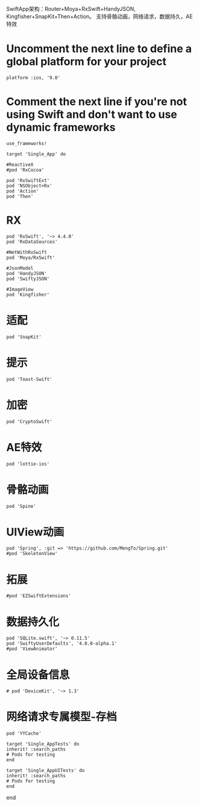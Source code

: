 SwiftApp架构：Router+Moya+RxSwift+HandyJSON, Kingfisher+SnapKit+Then+Action。 支持骨骼动画，网络请求，数据持久，AE特效 

# Uncomment the next line to define a global platform for your project
    platform :ios, '9.0'

# Comment the next line if you're not using Swift and don't want to use dynamic frameworks
    use_frameworks!

    target 'Single_App' do

    #ReactiveX
    #pod 'RxCocoa'

    pod 'RxSwiftExt'
    pod 'NSObject+Rx'
    pod 'Action'
    pod 'Then'

# RX
    pod 'RxSwift', '~> 4.4.0'
    pod 'RxDataSources'

    #NetWithRxSwift
    pod 'Moya/RxSwift'

    #JsonModel
    pod 'HandyJSON'
    pod 'SwiftyJSON'

    #ImageView
    pod 'Kingfisher'

# 适配
    pod 'SnapKit'

# 提示
    pod 'Toast-Swift'

# 加密
    pod 'CryptoSwift'

# AE特效
    pod 'lottie-ios'

# 骨骼动画
    pod 'Spine'

# UIView动画
    pod 'Spring', :git => 'https://github.com/MengTo/Spring.git'
    #pod 'SkeletonView'

# 拓展
    #pod 'EZSwiftExtensions'

# 数据持久化
    pod 'SQLite.swift', '~> 0.11.5'
    pod 'SwiftyUserDefaults', '4.0.0-alpha.1'
    #pod 'ViewAnimator'

# 全局设备信息
    # pod 'DeviceKit', '~> 1.3'

# 网络请求专属模型-存档
    pod 'YYCache'

    target 'Single_AppTests' do
    inherit! :search_paths
    # Pods for testing
    end

    target 'Single_AppUITests' do
    inherit! :search_paths
    # Pods for testing
    end

end

